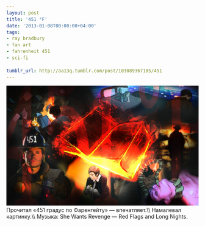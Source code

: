 ```yaml
---
layout: post
title: '451 °F'
date: '2013-01-08T00:00:00+04:00'
tags:
- ray bradbury
- fan art
- fahrenheit 451
- sci-fi

tumblr_url: http://aa13q.tumblr.com/post/103089367105/451
---
```


<img src="/img/posts/tumblr_files/tumblr_nfbgbdfFjI1qg3f9lo1_1280.jpg"/>
Прочитал «451 градус по Фаренгейту» — впечатляет.\\
Намалевал картинку.\\
Музыка: She Wants Revenge — Red Flags and Long Nights.
